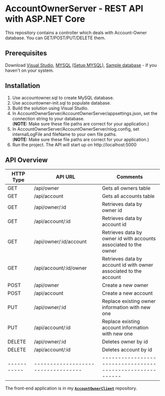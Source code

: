 # AccountOwnerServer - REST API with ASP.NET Core
This repository contains a controller which deals with Account-Owner database. You can GET/POST/PUT/DELETE them.

## Prerequisites
Download [Visual Studio](https://visualstudio.microsoft.com/vs/),
[MYSQL](https://dev.mysql.com/downloads/mysql/) 
[(Setup MYSQL)](https://dev.mysql.com/doc/mysql-getting-started/en/#mysql-getting-started-installing), 
[Sample database](https://github.com/inochoi/AccountOwnerServer/tree/master/Sample%20Database) -
if you haven't on your system.

## Installation
1. Use accountowner.sql to create MySQL database.
2. Use accountowner-init.sql to populate database.
3. Build the solution using Visual Studio.
4. In AccountOwnerServer/AccountOwnerServer/appsettings.json, set the connection string to your database.<br />
(**NOTE:** Make sure these file paths are correct for your application.)
5. In AccountOwnerServer/AccountOwnerServer/nlog.config, set internalLogFile and fileName to your own file paths.<br />
(**NOTE:** Make sure these file paths are correct for your application.)
6. Run the project. The API will start up on http://localhost:5000

## API Overview

| HTTP Type | API URL                          | Comments                                               |
|-----------|----------------------------------|--------------------------------------------------------- 
| GET       | /api/owner                       | Gets all owners table                                  |
| GET       | /api/account                     | Gets all accounts table                                |
| GET       | /api/owner/:id                   | Retrieves data by owner id                             |
| GET       | /api/account/:id                 | Retrieves data by account id                           |
| GET       | /api/owner/:id/account           | Retrieves data by owner id with accounts associated to the owner |
| GET       | /api/account/:id/owner           | Retrieves data by account id with owner associated to the account |
| POST      | /api/owner                       | Create a new owner                                     |
| POST      | /api/account                     | Create a new account                                   |
| PUT       | /api/owner/:id                   | Replace existing owner information with new one        |
| PUT       | /api/account/:id                 | Replace existing account information with new one      |
| DELETE    | /api/owner/:id                   | Deletes owner by id                                    |
| DELETE    | /api/account/:id                 | Deletes account by id                                  |
|-----------|----------------------------------|--------------------------------------------------------- 

The front-end application is in my **[`AccountOwnerClient`](https://github.com/inochoi/AccountOwnerClient)** repository.